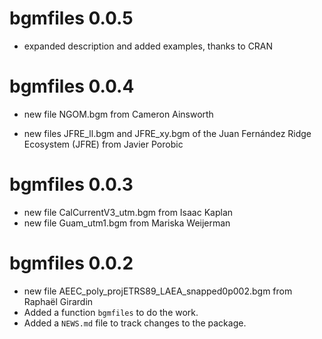# bgmfiles 0.0.5

* expanded description and added examples, thanks to CRAN

# bgmfiles 0.0.4

* new file NGOM.bgm from Cameron Ainsworth

* new files JFRE_ll.bgm and JFRE_xy.bgm of the Juan Fernández Ridge Ecosystem (JFRE) from Javier Porobic

# bgmfiles 0.0.3


* new file CalCurrentV3_utm.bgm from Isaac Kaplan
* new file Guam_utm1.bgm from Mariska Weijerman


# bgmfiles 0.0.2

* new file AEEC_poly_projETRS89_LAEA_snapped0p002.bgm from Raphaël Girardin
* Added a function `bgmfiles` to do the work. 
* Added a `NEWS.md` file to track changes to the package.



